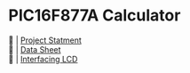 # PIC16F877A Calculator

🔗 | [Project Statment](docs/project.pdf) <br>
🔗 | [Data Sheet](docs/datasheet.pdf) <br>
🔗 | [Interfacing LCD](docs/lcd.pdf) <br>

